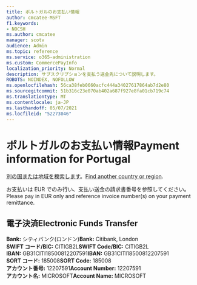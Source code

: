 ```yaml
---
title: ポルトガルのお支払い情報
author: cmcatee-MSFT
f1.keywords:
- NOCSH
ms.author: cmcatee
manager: scotv
audience: Admin
ms.topic: reference
ms.service: o365-administration
ms.custom: CommercePayInfo
localization_priority: Normal
description: サブスクリプションを支払う送金先について説明します。
ROBOTS: NOINDEX, NOFOLLOW
ms.openlocfilehash: 56ca38feb0660acfc444a34027617864ab7d2e80
ms.sourcegitcommit: 51b316c23e070ab402a687f927e8fa01cb719c74
ms.translationtype: MT
ms.contentlocale: ja-JP
ms.lasthandoff: 05/07/2021
ms.locfileid: "52273046"
---
```

# <a name="payment-information-for-portugal"></a><span data-ttu-id="a3911-103">ポルトガルのお支払い情報</span><span class="sxs-lookup"><span data-stu-id="a3911-103">Payment information for Portugal</span></span>

<span data-ttu-id="a3911-104">[別の国または地域を検索します](../billing-and-payments/pay-for-your-subscription.md)。</span><span class="sxs-lookup"><span data-stu-id="a3911-104">[Find another country or region](../billing-and-payments/pay-for-your-subscription.md).</span></span>

<span data-ttu-id="a3911-105">お支払いは EUR でのみ行い、支払い送金の請求書番号を参照してください。</span><span class="sxs-lookup"><span data-stu-id="a3911-105">Please pay in EUR only and reference invoice number(s) on your payment remittance.</span></span>

## <a name="electronic-funds-transfer"></a><span data-ttu-id="a3911-106">電子決済</span><span class="sxs-lookup"><span data-stu-id="a3911-106">Electronic Funds Transfer</span></span>

<span data-ttu-id="a3911-107">**Bank:** シティバンク(ロンドン)</span><span class="sxs-lookup"><span data-stu-id="a3911-107">**Bank:** Citibank, London</span></span>  
<span data-ttu-id="a3911-108">**SWIFT コード/BIC:** CITIGB2L</span><span class="sxs-lookup"><span data-stu-id="a3911-108">**SWIFT Code/BIC:** CITIGB2L</span></span>  
<span data-ttu-id="a3911-109">**IBAN:** GB31CITI18500812207591</span><span class="sxs-lookup"><span data-stu-id="a3911-109">**IBAN:** GB31CITI18500812207591</span></span>  
<span data-ttu-id="a3911-110">**SORT コード:** 185008</span><span class="sxs-lookup"><span data-stu-id="a3911-110">**SORT Code:** 185008</span></span>  
<span data-ttu-id="a3911-111">**アカウント番号:** 12207591</span><span class="sxs-lookup"><span data-stu-id="a3911-111">**Account Number:** 12207591</span></span>  
<span data-ttu-id="a3911-112">**アカウント名:** MICROSOFT</span><span class="sxs-lookup"><span data-stu-id="a3911-112">**Account Name:** MICROSOFT</span></span>